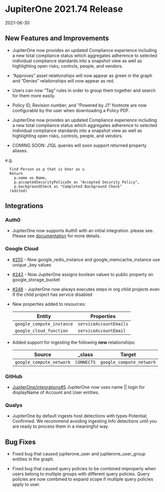 # JupiterOne 2021.74 Release

2021-06-30

## New Features and Improvements

- JupiterOne now provides an updated Compliance experience including a new total compliance status which aggregates adherence to selected individual compliance standards into a snapshot view as well as highlighting open risks, controls, people, and vendors.

- “Approves” asset relationships will now appear as green in the graph and “Denies” relationships will now appear as red.

- Users can now “Tag” rules in order to group them together and search for them more easily.

- Policy ID, Revision number, and "Powered by J1" footnote are now configurable by the user when downloading a Policy PDF.

- JupiterOne now provides an updated Compliance experience including a new total compliance status which aggregates adherence to selected individual compliance standards into a snapshot view as well as highlighting open risks, controls, people, and vendors.

- COMING SOON: J1QL queries will soon support returned property aliases. 

e.g.

     
      Find Person as p that is User as u
      Return
        p.name as Name, 
        p.acceptedSecurityPolicyOn as "Accepted Security Policy", 
        p.backgroundCheck as "Completed Background Check"
      (edited)


## Integrations

### Auth0

- JupiterOne now supports Auth0 with an initial integration. please see. Please see [documentation](https://github.com/JupiterOne/graph-auth0/blob/master/docs/jupiterone.md)
for more details.

### Google Cloud


- [#255](https://github.com/JupiterOne/graph-google-cloud/issues/255) - Now google_redis_instance and google_memcache_instance use unique _key values

- [#243](https://github.com/JupiterOne/graph-google-cloud/issues/243) - Now JupiterOne assigns boolean values to public property on google_storage_bucket

- [#248](https://github.com/JupiterOne/graph-google-cloud/issues/248) - JupiterOne now always executes steps in org child projects even if the child project has service disabled

- New properties added to resources:

  | Entity                    | Properties             |
  | ------------------------- | ---------------------- |
  | `google_compute_instance` | `serviceAccountEmails` |
  | `google_cloud_function` | `serviceAccountEmail` |

- Added support for ingesting the following **new** relationships:

  | Source                   | \_class    | Target                   |
  | ------------------------ | ---------- | ------------------------ |
  | `google_compute_network` | `CONNECTS` | `google_compute_network` |

### GitHub

- [JupiterOne/integrations#5](https://github.com/JupiterOne/integrations/issues/5)
  JupiterOne now uses name || login for displayName of Account and User entities.

### Qualys

- JupiterOne by default ingests host detections with types Potential, Confirmed. We recommend avoiding ingesting Info detections until you are ready to process them in a meaningful way.


## Bug Fixes
 
- Fixed bug that caused jupiterone_user and jupiterone_user_group entities in the graph.

- Fixed bug that caused query policies to be combined improperly when users belong to multiple groups with different query policies. Query policies are now combined to expand scope if multiple query policies apply to user.




